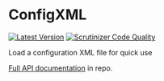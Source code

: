 # ConfigXML

[![Latest Version](https://img.shields.io/packagist/v/battis/configxml.svg)](https://packagist.org/packages/battis/configxml)
[![Scrutinizer Code Quality](https://scrutinizer-ci.com/g/battis/configxml/badges/quality-score.png?b=master)](https://scrutinizer-ci.com/g/battis/configxml/?branch=master)

Load a configuration XML file for quick use

[Full API documentation](https://htmlpreview.github.io/?https://raw.githubusercontent.com/battis/configxml/master/doc/namespaces/Battis.html) in repo.
